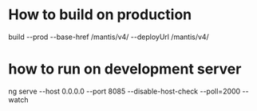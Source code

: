 # How to build on production
build --prod --base-href /mantis/v4/ --deployUrl /mantis/v4/

# how to run on development server
ng serve --host 0.0.0.0 --port 8085 --disable-host-check --poll=2000  --watch
